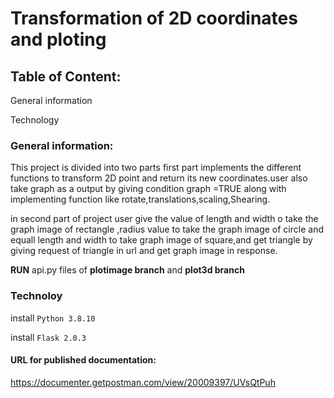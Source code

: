 # Transformation of 2D coordinates and ploting
## Table of Content:

General information

Technology

### General information:
This project is divided into two parts 
first part implements the different functions to transform 2D point and return 
its new coordinates.user also take graph as a output by giving condition graph =TRUE  along with implementing function like rotate,translations,scaling,Shearing.


in second part of project user give the value of length and width o take the graph image of rectangle ,radius value 
to take the graph image of circle and  equall length and width to take graph image of square,and get triangle by giving request of triangle in url and get graph image in response.

**RUN** api.py files of **plotimage branch** and **plot3d branch**
 ### Technoloy

install ```Python 3.8.10```

install ```Flask 2.0.3```

#### URL for published documentation:
https://documenter.getpostman.com/view/20009397/UVsQtPuh





